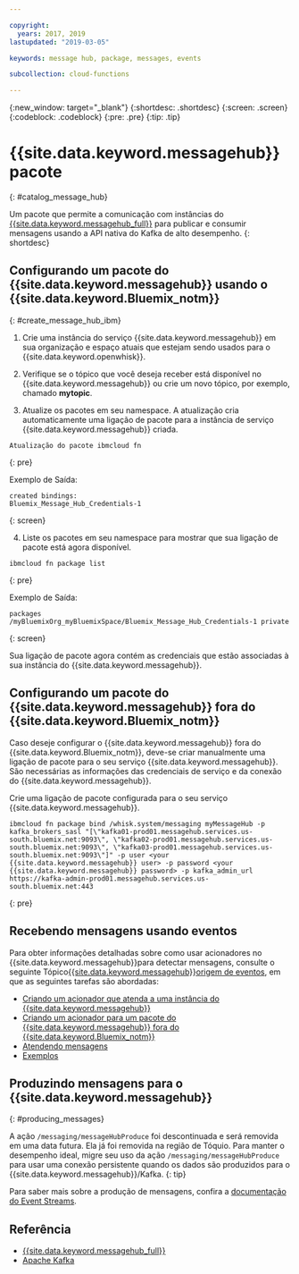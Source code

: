 ```yaml
---

copyright:
  years: 2017, 2019
lastupdated: "2019-03-05"

keywords: message hub, package, messages, events

subcollection: cloud-functions

---
```


{:new_window: target="_blank"}
{:shortdesc: .shortdesc}
{:screen: .screen}
{:codeblock: .codeblock}
{:pre: .pre}
{:tip: .tip}

# {{site.data.keyword.messagehub}} pacote 

{: #catalog_message_hub}

Um pacote que permite a comunicação com instâncias do [{{site.data.keyword.messagehub_full}}](https://developer.ibm.com/messaging/message-hub) para publicar e consumir mensagens usando a API nativa do Kafka de alto desempenho.
{: shortdesc}

## Configurando um pacote do {{site.data.keyword.messagehub}} usando o {{site.data.keyword.Bluemix_notm}}
{: #create_message_hub_ibm}

1. Crie uma instância do serviço {{site.data.keyword.messagehub}} em sua organização e espaço atuais que estejam sendo usados para o {{site.data.keyword.openwhisk}}.

2. Verifique se o tópico que você deseja receber está disponível no {{site.data.keyword.messagehub}} ou crie um novo tópico, por exemplo, chamado **mytopic**.

3. Atualize os pacotes em seu namespace. A atualização cria automaticamente uma ligação de pacote para a instância de serviço {{site.data.keyword.messagehub}} criada.
  ```
  Atualização do pacote ibmcloud fn
  ```
  {: pre}

  Exemplo de Saída:
  ```
  created bindings:
  Bluemix_Message_Hub_Credentials-1
  ```
  {: screen}

4. Liste os pacotes em seu namespace para mostrar que sua ligação de pacote está agora disponível.
  ```
  ibmcloud fn package list
  ```
  {: pre}

  Exemplo de Saída:
  ```
  packages
  /myBluemixOrg_myBluemixSpace/Bluemix_Message_Hub_Credentials-1 private
  ```
  {: screen}

  Sua ligação de pacote agora contém as credenciais que estão associadas à sua instância
do {{site.data.keyword.messagehub}}.

## Configurando um pacote do {{site.data.keyword.messagehub}} fora do {{site.data.keyword.Bluemix_notm}}

Caso deseje configurar o {{site.data.keyword.messagehub}} fora do {{site.data.keyword.Bluemix_notm}}, deve-se criar manualmente uma ligação de pacote para
o seu serviço {{site.data.keyword.messagehub}}. São necessárias as informações das credenciais de serviço e da conexão do
{{site.data.keyword.messagehub}}.

Crie uma ligação de pacote configurada para o seu serviço {{site.data.keyword.messagehub}}.
```
ibmcloud fn package bind /whisk.system/messaging myMessageHub -p kafka_brokers_sasl "[\"kafka01-prod01.messagehub.services.us-south.bluemix.net:9093\", \"kafka02-prod01.messagehub.services.us-south.bluemix.net:9093\", \"kafka03-prod01.messagehub.services.us-south.bluemix.net:9093\"]" -p user <your {{site.data.keyword.messagehub}} user> -p password <your {{site.data.keyword.messagehub}} password> -p kafka_admin_url https://kafka-admin-prod01.messagehub.services.us-south.bluemix.net:443
```
{: pre}

## Recebendo mensagens usando eventos

Para obter informações detalhadas sobre como usar acionadores no {{site.data.keyword.messagehub}}para detectar mensagens, consulte o seguinte
Tópico[{{site.data.keyword.messagehub}}origem de eventos](/docs/openwhisk?topic=cloud-functions-openwhisk_catalog_message_hub), em que as seguintes tarefas são abordadas:
* [Criando um acionador que atenda a uma instância do {{site.data.keyword.messagehub}}](/docs/openwhisk?topic=cloud-functions-openwhisk_catalog_message_hub#create_message_hub_trigger)
* [Criando um acionador para um pacote do {{site.data.keyword.messagehub}} fora do {{site.data.keyword.Bluemix_notm}}](/docs/openwhisk?topic=cloud-functions-openwhisk_catalog_message_hub#create_message_hub_trigger_outside)
* [Atendendo mensagens](/docs/openwhisk?topic=cloud-functions-openwhisk_catalog_message_hub#message_hub_listen)
* [Exemplos](/docs/openwhisk?topic=cloud-functions-openwhisk_catalog_message_hub#examples)

## Produzindo mensagens para o {{site.data.keyword.messagehub}}
{: #producing_messages}

A ação `/messaging/messageHubProduce` foi descontinuada e será removida em uma data futura. Ela já foi removida na região de Tóquio. Para manter o desempenho ideal, migre seu uso da ação `/messaging/messageHubProduce` para usar uma conexão persistente quando os dados são produzidos para o {{site.data.keyword.messagehub}}/Kafka.
{: tip}

Para saber mais sobre a produção de mensagens, confira a [documentação do Event Streams](/docs/services/EventStreams?topic=eventstreams-producing_messages#producing_messages).

## Referência
- [{{site.data.keyword.messagehub_full}}](https://developer.ibm.com/messaging/message-hub)
- [Apache Kafka](https://kafka.apache.org)

